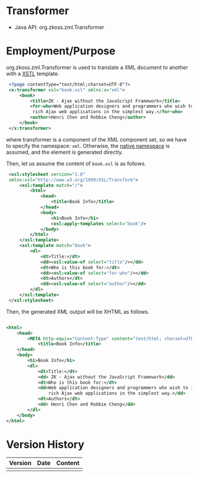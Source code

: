 

# Transformer

- Java API: <javadoc>org.zkoss.zml.Transformer</javadoc>

# Employment/Purpose

<javadoc>org.zkoss.zml.Transformer</javadoc> is used to translate a XML
document to another with a [XSTL](http://en.wikipedia.org/wiki/XSLT)
template.

```xml
 <?page contentType="text/html;charset=UTF-8"?>
 <x:transformer xsl="book.xsl" xmlns:x="xml">
     <book>
         <title>ZK - Ajax without the JavaScript Framework</title>
         <for-who>Web application designers and programmers who wish to implement
          rich Ajax web applications in the simplest way.</for-who>
         <author>Henri Chen and Robbie Cheng</author>
     </book>
 </x:transformer>
```

where transformer is a component of the XML component set, so we have to
specify the namespace: `xml`. Otherwise, the [native namespace](ZUML_Reference/ZUML/Namespaces/Native) is assumed,
and the element is generated directly.

Then, let us assume the content of `book.xsl` is as follows.

```xml
 <xsl:stylesheet version="1.0"
 xmlns:xsl="http://www.w3.org/1999/XSL/Transform">
     <xsl:template match="/">
         <html>
             <head>
                 <title>Book Info</title>
             </head>
             <body>
                 <h1>Book Info</h1>
                 <xsl:apply-templates select="book"/>
             </body>
         </html>
     </xsl:template>
     <xsl:template match="book">
         <dl>
             <dt>Title:</dt>
             <dd><xsl:value-of select="title"/></dd>
             <dt>Who is this book for:</dt>
             <dd><xsl:value-of select="for-who"/></dd>
             <dt>Authors</dt>
             <dd><xsl:value-of select="author"/></dd>
         </dl>
     </xsl:template>
 </xsl:stylesheet>
```

Then, the generated XML output will be XHTML as follows.

```xml

<html>
    <head>
        <META http-equiv="Content-Type" content="text/html; charset=UTF-8">
            <title>Book Info</title>
    </head>
    <body>
        <h1>Book Info</h1>
        <dl>
            <dt>Title:</dt>
            <dd> ZK - Ajax without the JavaScript Framework</dd>
            <dt>Who is this book for:</dt>
            <dd>Web application designers and programmers who wish to implement
                rich Ajax web applications in the simplest way.</dd>
            <dt>Authors</dt>
            <dd> Henri Chen and Robbie Cheng</dd>
        </dl>
    </body>
</html>
```

# Version History



| Version | Date | Content |
|---------|------|---------|
|         |      |         |


